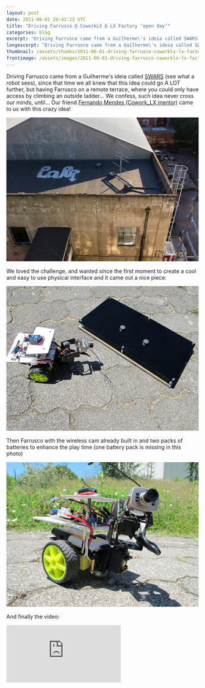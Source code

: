 ```yaml
---
layout: post
date: 2011-06-01 20:43:23 UTC
title: "Driving Farrusco @ CoworkLX @ LX Factory ‘open day’"
categories: blog
excerpt: "Driving Farrusco came from a Guilherme\'s ideia called SWARS (see what a robot sees), since that time we all knew that this idea could go A LOT further, but having Farrusco on a remote terrace, where you could only have access by climbing an outside ladder... We confess, such idea never cross our minds, until... Our friend Fernando Mendes (Cowork_LX mentor) came to us with this crazy idea!"
longexcerpt: "Driving Farrusco came from a Guilherme\'s ideia called SWARS (see what a robot sees), since that time we all knew that this idea could go A LOT further, but having Farrusco on a remote terrace, where you could only have access by climbing an outside ladder.. We confess, such idea never cross our minds, until... Our friend Fernando Mendes (Cowork_LX mentor) came to us with this crazy idea!We loved the challenge, and wanted since the first moment to create a cool and easy to use physical interface and it came out a nice piece:"
thumbnail: /assets/thumbs/2011-06-01-driving-farrusco-coworklx-lx-factory-open-day-1.jpg
frontimage: /assets/images/2011-06-01-driving-farrusco-coworklx-lx-factory-open-day-1.jpg
---
```


Driving Farrusco came from a Guilherme's ideia called <a href="http://lab.guilhermemartins.net/2010/04/11/swars/">SWARS</a> (see what a robot sees), since that time we all knew that this idea could go A LOT further, but having Farrusco on a remote terrace, where you could only have access by climbing an outside ladder... We confess, such idea never cross our minds, until... Our friend <a href="http://www.coworklisboa.pt/">Fernando Mendes (Cowork_LX mentor)</a> came to us with this crazy idea! 

<a href="http://www.flickr.com/photos/guibot/5787118874/" title="Driving Farrusco by guibot, on Flickr"><img class="postimage" alt="Driving Farrusco" src="/assets/images/2011-06-01-driving-farrusco-coworklx-lx-factory-open-day-1.jpg"/></a>

We loved the challenge, and wanted since the first moment to create a cool and easy to use physical interface and it came out a nice piece:

<a href="http://www.flickr.com/photos/guibot/5786592683/" title="Driving Farrusco by guibot, on Flickr"><img class="postimage" alt="Driving Farrusco" src="/assets/images/2011-06-01-driving-farrusco-coworklx-lx-factory-open-day-2.jpg"/></a>

Then Farrusco with the wireless cam already built in and two packs of batteries to enhance the play time (one battery pack is missing in this photo)

<a href="http://www.flickr.com/photos/guibot/5787141448/" title="Driving Farrusco by guibot, on Flickr"><img class="postimage" alt="Driving Farrusco" src="/assets/images/2011-06-01-driving-farrusco-coworklx-lx-factory-open-day-3.jpg"/></a>

And finally the video:

<div class="video-container"><iframe src="http://player.vimeo.com/video/24526765?title=0&amp;byline=0&amp;portrait=0" frameborder="0" allowfullscreen></iframe></div>